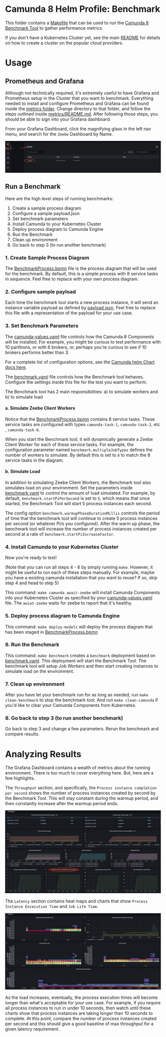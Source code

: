 # Camunda 8 Helm Profile: Benchmark

This folder contains a [Makefile](Makefile) that can be used to run the [Camunda 8 Benchmark Tool](https://github.com/camunda-community-hub/camunda-8-benchmark) to gather performance metrics.

If you don't have a Kubernetes Cluster yet, see the main [README](../README.md) for details on how to create a cluster on the popular cloud providers.

# Usage

## Prometheus and Grafana

Although not technically required, it's extremely useful to have Grafana and Prometheus setup in the Cluster that you want to benchmark. Everything needed to install and configure Prometheus and Grafana can be found inside the [metrics folder](../metrics). Change directory to that folder, and follow the steps outlined inside [metrics/README.md](../metrics/README.md). After following those steps, you should be able to sign into your Grafana dashboard.  

From your Grafana Dashboard, click the magnifying glass in the left nav menu, and search for the `Zeebe` Dashboard by Name. 

![](grafana_zeebe_dashboard.png)

## Run a Benchmark

Here are the high level steps of running benchmarks:  

1. Create a sample process diagram
2. Configure a sample payload.json
3. Set benchmark parameters
4. Install Camunda to your Kubernetes Cluster
5. Deploy process diagram to Camunda Engine
6. Run the Benchmark
7. Clean up environment
8. Go back to step 3 (to run another benchmark)

### 1. Create Sample Process Diagram

The [BenchmarkProcess.bpmn](../bpmn/BenchmarkProcess.bpmn) file is the process diagram that will be used for the benchmark. By default, this is a simple process with 8 service tasks in sequence. Feel free to replace with your own process diagram.

### 2. Configure sample payload

Each time the benchmark tool starts a new process instance, it will send an instance variable payload as defined by [payload.json](payload.json). Feel free to replace this file with a representation of the payload for your use case. 

### 3. Set Benchmark Parameters

The [camunda-values.yaml](camunda-values.yaml) file controls how the Camunda 8 Components will be installed. For example, you might be curious to test performance with 10 partitions, or with 6 brokers, or, perhaps you're curious to see if 10 brokers performs better than 3.

For a complete list of configuration options, see the [Camunda helm Chart docs here](https://github.com/camunda/camunda-platform-helm/tree/main/charts/camunda-platform#camunda-platform-8-helm-chart).

The [benchmark.yaml](benchmark.yaml) file controls how the Benchmark tool behaves. Configure the settings inside this file for the test you want to perform. 

The Benchmark tool has 2 main responsibilities: a) to simulate workers and b) to simulate load

#### a. Simulate Zeebe Client Workers

Notice that the [BenchmarkProcess.bpmn](../bpmn/BenchmarkProcess.bpmn) contains 8 service tasks. These service tasks are configured with types `camunda-task-1`, `camunda-task-2`, etc , `camunda-task-8`.  

When you start the Benchmark tool, it will dynamically generate a Zeebe Client Worker for each of these service tasks. For example, the configuration parameter named `benchmark.multipleJobTypes` defines the number of workers to simulate. By default this is set to `8` to match the 8 service tasks in the diagram. 

#### b. Simulate Load

In addition to simulating Zeebe Client Workers, the Benchmark tool also simulates load on your environment. Set the parameters inside [benchmark.yaml](benchmark.yaml) to control the amount of load simulated. For example, by default, `benchmark.startPiPerSecond` is set to `5`, which means that once started, the Benchmark Tool will start 5 process instances each second. 

The config option `benchmark.warmupPhaseDurationMillis` controls the period of time that the benchmark tool will continue to create 5 process instances per second (or whatever Pi/s you configured). After the warm up phase, the benchmark tool will increase the number of process instances created per second at a rate of `benchmark.startPiIncreaseFactor`. 

### 4. Install Camunda to your Kubernetes Cluster

Now you're ready to test! 

(Note that you can run all steps 4 - 6 by simply running `make`. However, it might be useful to run each of these steps manually. For example, maybe you have a existing camunda installation that you want to reuse? If so, skip step 4 and head to step 5) 

This command: `make camunda await-zeebe` will install Camunda Components into your Kubernetes Cluster as specified by your [camunda-values.yaml](camunda-values.yaml) file. The `awiat-zeebe` waits for zeebe to report that it's healthy.  

### 5. Deploy process diagram to Camunda Engine

This command: `make deploy-models` will deploy the process diagram that has been staged in [BenchmarkProcess.bpmn](../bpmn/BenchmarkProcess.bpmn)

### 6. Run the Benchmark

This command: `make benchmark` creates a `benchmark` deployment based on [benchmark.yaml](benchmark.yaml). This deployment will start the Benchmark Tool. The benchmark tool will setup Job Workers and then start creating instances to simulate load on the environment. 

### 7. Clean up environment

After you have let your benchmark run for as long as needed, run `make clean-benchmark` to stop the benchmark tool. And run `make clean-camunda` if you'd like to clear your Camunda Components from Kubernetes. 

### 8. Go back to step 3 (to run another benchmark)

Go back to step 3 and change a few parameters. Rerun the benchmark and compare results. 

# Analyzing Results

The Grafana Dashboard contains a wealth of metrics about the running environment. There is too much to cover everything here. But, here are a few highlights. 

The `Throughput` section, and specifically, the `Process instance completion per second` shows the number of process instances created by second by the Benchmark Tool. This will stay constant during the warmup period, and then constantly increase after the warmup period ends. 

![](throughput.png)

The `Latency` section contains heat maps and charts that show `Process Instance Excecution Time` and `Job Life Time`. 

![](latency.png)

As the load increases, eventually, the process execution times will become longer than what's acceptable for your use case. For example, if you require all process instances to run in under 10 seconds, then watch until these charts show that process instances are taking longer than 10 seconds to complete. At this point, compare the number of process instances created per second and this should give a good baseline of max throughput for a given latency requirement. 

